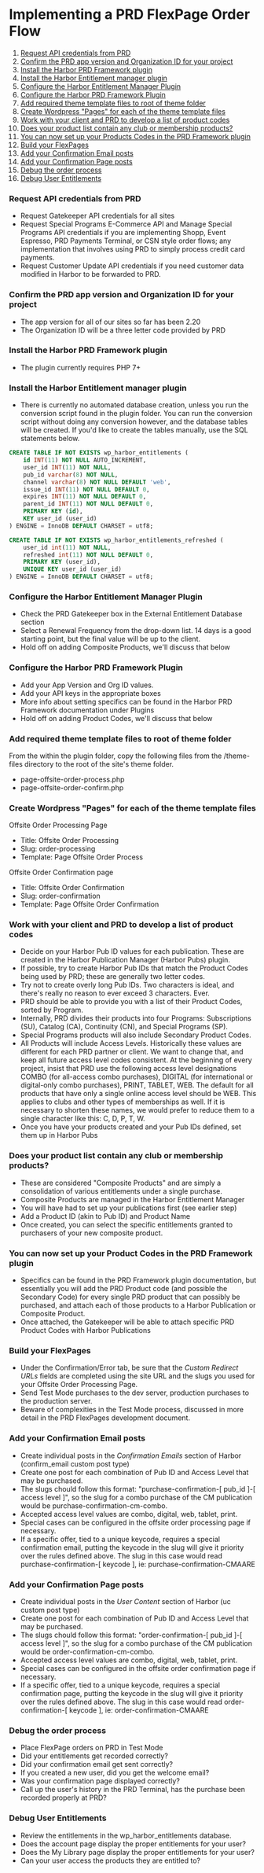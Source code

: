 # Implementing a PRD FlexPage Order Flow

1. [Request API credentials from PRD](#request-api-credentials-from-prd)
2. [Confirm the PRD app version and Organization ID for your project](#confirm-the-prd-app-version-and-organization-id-for-your-project)
3. [Install the Harbor PRD Framework plugin](#install-the-harbor-prd-framework-plugin)
4. [Install the Harbor Entitlement manager plugin](#install-the-harbor-entitlement-manager-plugin)
5. [Configure the Harbor Entitlement Manager Plugin](#configure-the-harbor-entitlement-manager-plugin)
6. [Configure the Harbor PRD Framework Plugin](#configure-the-harbor-prd-framework-plugin)
7. [Add required theme template files to root of theme folder](#add-required-theme-template-files-to-root-of-theme-folder)
8. [Create Wordpress "Pages" for each of the theme template files](#create-wordpress-"pages"-for-each-of-the-theme-template-files)
9. [Work with your client and PRD to develop a list of product codes](#work-with-your-client-and-prd-to-develop-a-list-of-product-codes)
10. [Does your product list contain any club or membership products?](#does-your-product-list-contain-any-club-or-membership-products)
11. [You can now set up your Products Codes in the PRD Framework plugin](#you-can-now-set-up-your-products-codes-in-the-prd-framework-plugin)
12. [Build your FlexPages](#build-your-flexpages)
13. [Add your Confirmation Email posts](#add-your-confirmation-email-posts)
14. [Add your Confirmation Page posts](#add-your-confirmation-page-posts)
15. [Debug the order process](#debug-the-order-process)
16. [Debug User Entitlements](#debug-user-entitlements)


### Request API credentials from PRD

- Request Gatekeeper API credentials for all sites
- Request Special Programs E-Commerce API and Manage Special Programs API credentials if you are implementing Shopp, Event Espresso, PRD Payments Terminal, or CSN style order flows; any implementation that involves using PRD to simply process credit card payments.
- Request Customer Update API credentials if you need customer data modified in Harbor to be forwarded to PRD. 

### Confirm the PRD app version and Organization ID for your project

- The app version for all of our sites so far has been 2.20
- The Organization ID will be a three letter code provided by PRD

### Install the Harbor PRD Framework plugin

- The plugin currently requires PHP 7+

### Install the Harbor Entitlement manager plugin

- There is currently no automated database creation, unless you run the conversion script found in the plugin folder. You can run the conversion script without doing any conversion however, and the database tables will be created. If you'd like to create the tables manually, use the SQL statements below.

```sql
CREATE TABLE IF NOT EXISTS wp_harbor_entitlements (
	id INT(11) NOT NULL AUTO_INCREMENT,
	user_id INT(11) NOT NULL,
	pub_id varchar(8) NOT NULL,
	channel varchar(8) NOT NULL DEFAULT 'web',
	issue_id INT(11) NOT NULL DEFAULT 0,
	expires INT(11) NOT NULL DEFAULT 0,
	parent_id INT(11) NOT NULL DEFAULT 0,
	PRIMARY KEY (id),
	KEY user_id (user_id)
) ENGINE = InnoDB DEFAULT CHARSET = utf8;

CREATE TABLE IF NOT EXISTS wp_harbor_entitlements_refreshed (
	user_id int(11) NOT NULL,
	refreshed int(11) NOT NULL DEFAULT 0,
	PRIMARY KEY (user_id),
	UNIQUE KEY user_id (user_id)
) ENGINE = InnoDB DEFAULT CHARSET = utf8;
```

### Configure the Harbor Entitlement Manager Plugin

- Check the PRD Gatekeeper box in the External Entitlement Database section
- Select a Renewal Frequency from the drop-down list. 14 days is a good starting point, but the final value will be up to the client.
- Hold off on adding Composite Products, we'll discuss that below

### Configure the Harbor PRD Framework Plugin

- Add your App Version and Org ID values.
- Add your API keys in the appropriate boxes
- More info about setting specifics can be found in the Harbor PRD Framework documentation under Plugins
- Hold off on adding Product Codes, we'll discuss that below

### Add required theme template files to root of theme folder

From the within the plugin folder, copy the following files from the /theme-files directory to the root of the site's theme folder.

- page-offsite-order-process.php
- page-offsite-order-confirm.php

### Create Wordpress "Pages" for each of the theme template files

Offsite Order Processing Page
- Title: Offsite Order Processing
- Slug: order-processing
- Template: Page Offsite Order Process

Offsite Order Confirmation page
- Title: Offsite Order Confirmation
- Slug: order-confirmation
- Template: Page Offsite Order Confirmation

### Work with your client and PRD to develop a list of product codes

- Decide on your Harbor Pub ID values for each publication. These are created in the Harbor Publication Manager (Harbor Pubs) plugin.
- If possible, try to create Harbor Pub IDs that match the Product Codes being used by PRD; these are generally two letter codes.
- Try not to create overly long Pub IDs. Two characters is ideal, and there's really no reason to ever exceed 3 characters. Ever.
- PRD should be able to provide you with a list of their Product Codes, sorted by Program.
- Internally, PRD divides their products into four Programs: Subscriptions (SU), Catalog (CA), Continuity (CN), and Special Programs (SP). 
- Special Programs products will also include Secondary Product Codes.
- All Products will include Access Levels. Historically these values are different for each PRD partner or client. We want to change that, and keep all future access level codes consistent. At the beginning of every project, insist that PRD use the following access level designations COMBO (for all-access combo purchases), DIGITAL (for international or digital-only combo purchases), PRINT, TABLET, WEB. The default for all products that have only a single online access level should be WEB. This applies to clubs and other types of memberships as well. If it is necessary to shorten these names, we would prefer to reduce them to a single character like this: C, D, P, T, W.
- Once you have your products created and your Pub IDs defined, set them up in Harbor Pubs

### Does your product list contain any club or membership products?

- These are considered "Composite Products" and are simply a consolidation of various entitlements under a single purchase.
- Composite Products are managed in the Harbor Entitlement Manager
- You will have had to set up your publications first (see earlier step)
- Add a Product ID (akin to Pub ID) and Product Name
- Once created, you can select the specific entitlements granted to purchasers of your new composite product.

### You can now set up your Product Codes in the PRD Framework plugin

- Specifics can be found in the PRD Framework plugin documentation, but essentially you will add the PRD Product code (and possible the Secondary Code) for every single PRD product that can possibly be purchased, and attach each of those products to a Harbor Publication or Composite Product.
- Once attached, the Gatekeeper will be able to attach specific PRD Product Codes with Harbor Publications

### Build your FlexPages

- Under the Confirmation/Error tab, be sure that the _Custom Redirect URLs_ fields are completed using the site URL and the slugs you used for your Offsite Order Processing Page.
- Send Test Mode purchases to the dev server, production purchases to the production server.
- Beware of complexities in the Test Mode process, discussed in more detail in the PRD FlexPages development document.

### Add your Confirmation Email posts

- Create individual posts in the _Confirmation Emails_ section of Harbor (confirm_email custom post type)
- Create one post for each combination of Pub ID and Access Level that may be purchased.
- The slugs chould follow this format: "purchase-confirmation-[ pub_id ]-[ access level ]", so the slug for a combo purchase of the CM publication would be purchase-confirmation-cm-combo.
- Accepted access level values are combo, digital, web, tablet, print. 
- Special cases can be configured in the offsite order processing page if necessary.
- If a specific offer, tied to a unique keycode, requires a special confirmation email, putting the keycode in the slug will give it priority over the rules defined above. The slug in this case would read purchase-confirmation-[ keycode ], ie: purchase-confirmation-CMAARE

### Add your Confirmation Page posts

- Create individual posts in the _User Content_ section of Harbor (uc custom post type) 
- Create one post for each combination of Pub ID and Access Level that may be purchased.
- The slugs chould follow this format: "order-confirmation-[ pub_id ]-[ access level ]", so the slug for a combo purchase of the CM publication would be order-confirmation-cm-combo.
- Accepted access level values are combo, digital, web, tablet, print. 
- Special cases can be configured in the offsite order confirmation page if necessary.
- If a specific offer, tied to a unique keycode, requires a special confirmation page, putting the keycode in the slug will give it priority over the rules defined above. The slug in this case would read order-confirmation-[ keycode ], ie: order-confirmation-CMAARE

### Debug the order process

- Place FlexPage orders on PRD in Test Mode
- Did your entitlements get recorded correctly?
- Did your confirmation email get sent correctly?
- If you created a new user, did you get the welcome email?
- Was your confirmation page displayed correctly?
- Call up the user's history in the PRD Terminal, has the purchase been recorded properly at PRD?

### Debug User Entitlements

- Review the entitlements in the wp_harbor_entitlements database.
- Does the account page display the proper entitlements for your user?
- Does the My Library page display the proper entitlements for your user?
- Can your user access the products they are entitled to?
